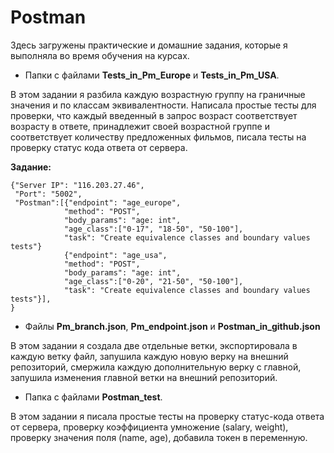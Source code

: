 # Postman

Здесь загружены практические и домашние задания, которые я выполняла во время обучения на курсах. 

- Папки с файлами **Tests_in_Pm_Europe** и **Tests_in_Pm_USA**.

В этом задании я разбила каждую возрастную группу на граничные значения и по классам эквивалентности. Написала простые тесты для проверки, что каждый введенный в запрос возраст соответствует возрасту в ответе, принадлежит своей возрастной группе и соответствует количеству предложенных фильмов, писала тесты на проверку статус кода ответа от сервера.  

**Задание:** 
```
{"Server IP": "116.203.27.46",
 "Port": "5002",
 "Postman":[{"endpoint": "age_europe",
            "method": "POST",
            "body_params": "age: int",
            "age_class":["0-17", "18-50", "50-100"],
            "task": "Create equivalence classes and boundary values tests"}
            {"endpoint": "age_usa",
            "method": "POST",
            "body_params": "age: int",
            "age_class":["0-20", "21-50", "50-100"],
            "task": "Create equivalence classes and boundary values tests"}],
}
```

- Файлы **Pm_branch.json**, **Pm_endpoint.json** и **Postman_in_github.json**

В этом задании я создала две отдельные ветки, экспортировала в каждую ветку файл, запушила каждую новую верку на внешний репозиторий, смержила каждую дополнительную верку с главной, запушила изменения главной ветки на внешний репозиторий. 

- Папка с файлами **Postman_test**.

В этом задании я писала простые тесты на проверку статус-кода ответа от сервера, проверку коэффициента умножение (salary, weight), проверку значения поля (namе, age), добавила
токен в переменную.
